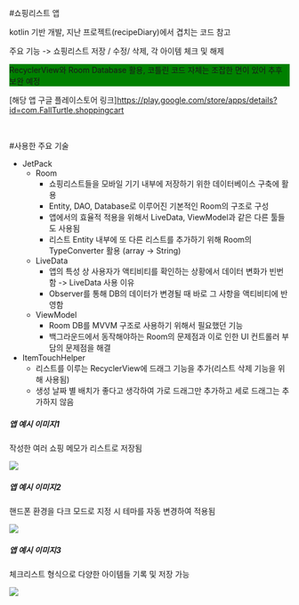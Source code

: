 #쇼핑리스트 앱

<p>kotlin 기반 개발, 지난 프로젝트(recipeDiary)에서 겹치는 코드 참고</p>
<p>주요 기능 -> 쇼핑리스트 저장 / 수정/ 삭제, 각 아이템 체크 및 해제</p>
<p style="background-color:green;">RecyclerView와 Room Database 활용, 코틀린 코드 자체는 조잡한 면이 있어 추후 보완 예정</p>


[해당 앱 구글 플레이스토어 링크]https://play.google.com/store/apps/details?id=com.FallTurtle.shoppingcart

<br>



#사용한 주요 기술

* JetPack
  * Room
    * 쇼핑리스트들을 모바일 기기 내부에 저장하기 위한 데이터베이스 구축에 활용
    * Entity, DAO, Database로 이루어진 기본적인 Room의 구조로 구성
    * 앱에서의 효율적 적용을 위해서 LiveData, ViewModel과 같은 다른 툴들도 사용됨
    * 리스트 Entity 내부에 또 다른 리스트를 추가하기 위해 Room의 TypeConverter 활용 (array -> String)
  * LiveData
    * 앱의 특성 상 사용자가 액티비티를 확인하는 상황에서 데이터 변화가 빈번함 -> LiveData 사용 이유
    * Observer를 통해 DB의 데이터가 변경될 때 바로 그 사항을 액티비티에 반영함
  * ViewModel
    * Room DB를 MVVM 구조로 사용하기 위해서 필요했던 기능
    * 백그라운드에서 동작해야하는 Room의 문제점과 이로 인한 UI 컨트롤러 부담의 문제점을 해결
* ItemTouchHelper
  * 리스트를 이루는 RecyclerView에 드래그 기능을 추가(리스트 삭제 기능을 위해 사용됨)
  * 생성 날짜 별 배치가 좋다고 생각하여 가로 드래그만 추가하고 세로 드래그는 추가하지 않음



<h5>앱 예시 이미지1</h5>
<p>작성한 여러 쇼핑 메모가 리스트로 저장됨</p>

<img src="https://user-images.githubusercontent.com/70795841/123509719-0fa61f00-d6b2-11eb-95b8-725d2f223847.jpg">

<h5>앱 예시 이미지2</h5>
<p>핸드폰 환경을 다크 모드로 지정 시 테마를 자동 변경하여 적용됨</p>

<img src="https://user-images.githubusercontent.com/70795841/123509728-23518580-d6b2-11eb-85fb-1d44347b5e7d.jpg">

<h5>앱 예시 이미지3</h5>
<p>체크리스트 형식으로 다양한 아이템들 기록 및 저장 가능</p>

<img src="https://user-images.githubusercontent.com/70795841/123509699-f309e700-d6b1-11eb-88a7-c1a26b755d03.jpg">

